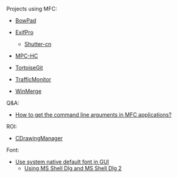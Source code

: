 Projects using MFC:

- [BowPad](https://github.com/stefankueng/BowPad)

- [ExifPro](https://github.com/mikekov/ExifPro)
  
  - [Shutter-cn](https://github.com/dream7180/Shutter-cn)

- [MPC-HC](https://github.com/mpc-hc/mpc-hc)

- [TortoiseGit](https://github.com/TortoiseGit/TortoiseGit)

- [TrafficMonitor](https://github.com/zhongyang219/TrafficMonitor)

- [WinMerge](https://github.com/WinMerge/winmerge)

Q&A:

- [How to get the command line arguments in MFC applications?](https://stackoverflow.com/questions/5562877/how-to-get-the-command-line-arguments-in-mfc-applications)

ROI:

- [CDrawingManager](https://docs.microsoft.com/en-us/cpp/mfc/reference/cdrawingmanager-class?view=msvc-170)

Font:

- [Use system native default font in GUI](https://github.com/ventoy/Ventoy/pull/1291)
  - [Using MS Shell Dlg and MS Shell Dlg 2](https://docs.microsoft.com/en-us/windows/win32/intl/using-ms-shell-dlg-and-ms-shell-dlg-2)
